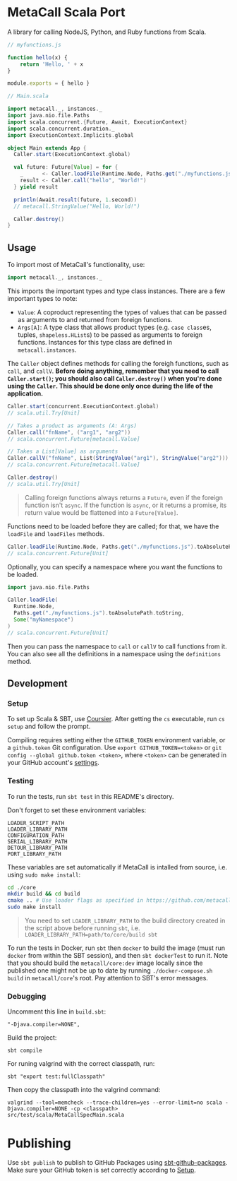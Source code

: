 # MetaCall Scala Port

A library for calling NodeJS, Python, and Ruby functions from Scala.

```js
// myfunctions.js

function hello(x) {
    return 'Hello, ' + x
}

module.exports = { hello }
```
```scala
// Main.scala

import metacall._, instances._
import java.nio.file.Paths
import scala.concurrent.{Future, Await, ExecutionContext}
import scala.concurrent.duration._
import ExecutionContext.Implicits.global

object Main extends App {
  Caller.start(ExecutionContext.global)

  val future: Future[Value] = for {
    _      <- Caller.loadFile(Runtime.Node, Paths.get("./myfunctions.js").toAbsolutePath.toString)
    result <- Caller.call("hello", "World!")
  } yield result

  println(Await.result(future, 1.second))
  // metacall.StringValue("Hello, World!")

  Caller.destroy()
}
```

## Usage

To import most of MetaCall's functionality, use:
```scala
import metacall._, instances._
```
This imports the important types and type class instances. There are a few important types to note:
- `Value`: A coproduct representing the types of values that can be passed as arguments to and returned from foreign functions.
- `Args[A]`: A type class that allows product types (e.g. `case class`es, tuples, `shapeless.HList`s) to be passed as arguments to foreign functions. Instances for this type class are defined in `metacall.instances`.

The `Caller` object defines methods for calling the foreigh functions, such as `call`, and `callV`. **Before doing anything, remember that you need to call `Caller.start()`; you should also call `Caller.destroy()` when you're done using the `Caller`. This should be done only once during the life of the application.**
```scala
Caller.start(concurrent.ExecutionContext.global)
// scala.util.Try[Unit]

// Takes a product as arguments (A: Args)
Caller.call("fnName", ("arg1", "arg2"))
// scala.concurrent.Future[metacall.Value]

// Takes a List[Value] as arguments
Caller.callV("fnName", List(StringValue("arg1"), StringValue("arg2")))
// scala.concurrent.Future[metacall.Value]

Caller.destroy()
// scala.util.Try[Unit]
```

> Calling foreign functions always returns a `Future`, even if the foreign function isn't `async`. If the function is `async`, or it returns a promise, its return value would be flattened into a `Future[Value]`.

Functions need to be loaded before they are called; for that, we have the `loadFile` and `loadFiles` methods.
```scala
Caller.loadFile(Runtime.Node, Paths.get("./myfunctions.js").toAbsolutePath.toString)
// scala.concurrent.Future[Unit]
```
Optionally, you can specify a namespace where you want the functions to be loaded.
```scala
import java.nio.file.Paths

Caller.loadFile(
  Runtime.Node, 
  Paths.get("./myfunctions.js").toAbsolutePath.toString,
  Some("myNamespace")
)
// scala.concurrent.Future[Unit]
```
Then you can pass the namespace to `call` or `callV` to call functions from it. You can also see all the definitions in a namespace using the `definitions` method.

## Development
### Setup

To set up Scala & SBT, use [Coursier](https://get-coursier.io/docs/cli-installation). After getting the `cs` executable, run `cs setup` and follow the prompt.

Compiling requires setting either the `GITHUB_TOKEN` environment variable, or a `github.token` Git configuration. Use `export GITHUB_TOKEN=<token>` or `git config --global github.token <token>`, where `<token>` can be generated in your GitHub account's [settings](https://github.com/settings/tokens).

### Testing

To run the tests, run `sbt test` in this README's directory.

Don't forget to set these environment variables:
```
LOADER_SCRIPT_PATH
LOADER_LIBRARY_PATH
CONFIGURATION_PATH
SERIAL_LIBRARY_PATH
DETOUR_LIBRARY_PATH
PORT_LIBRARY_PATH
```

These variables are set automatically if MetaCall is intalled from source, i.e. using `sudo make install`:
```sh
cd ./core
mkdir build && cd build
cmake .. # Use loader flags as specified in https://github.com/metacall/core/blob/develop/docs/README.md#6-build-system
sudo make install
```

> You need to set `LOADER_LIBRARY_PATH` to the build directory created in the script above before running `sbt`, i.e. `LOADER_LIBRARY_PATH=path/to/core/build sbt`

To run the tests in Docker, run `sbt` then `docker` to build the image (must run `docker` from within the SBT session), and then `sbt dockerTest` to run it. Note that you should build the `metacall/core:dev` image locally since the published one might not be up to date by running `./docker-compose.sh build` in `metacall/core`'s root. Pay attention to SBT's error messages.

### Debugging

Uncomment this line in `build.sbt`:
```
"-Djava.compiler=NONE",
```

Build the project:
```
sbt compile
```

For runing valgrind with the correct classpath, run:
```
sbt "export test:fullClasspath"
```

Then copy the classpath into the valgrind command:
```
valgrind --tool=memcheck --trace-children=yes --error-limit=no scala -Djava.compiler=NONE -cp <classpath> src/test/scala/MetaCallSpecMain.scala
```

# Publishing

Use `sbt publish` to publish to GitHub Packages using [sbt-github-packages](https://github.com/djspiewak/sbt-github-packages). Make sure your GitHub token is set correctly according to [Setup](#setup).